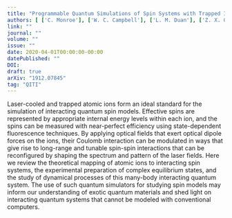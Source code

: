 ```yaml
---
title: "Programmable Quantum Simulations of Spin Systems with Trapped Ions"
authors: [ ['C. Monroe'], ['W. C. Campbell'], ['L. M. Duan'], ['Z. X. Gong'], ['A. V. Gorshkov'], ['P. Hess'], ['R. Islam', 'krislam'], ['K. Kim'], ['G. Pagano'], ['P. Richerme'], ['C. Senko'], ['N. Y. Yao'] ]
link: ""
journal: ""
volume: ""
issue: ""
date: 2020-04-01T00:00:00-00:00
datePublished: ""
DOI: 
draft: true
arXiv: "1912.07845"
tag: "QITI"
---
```



Laser-cooled and trapped atomic ions form an ideal standard for the
simulation of interacting quantum spin models. Effective spins are represented
by appropriate internal energy levels within each ion, and the spins can be
measured with near-perfect efficiency using state-dependent fluorescence
techniques. By applying optical fields that exert optical dipole forces on the
ions, their Coulomb interaction can be modulated in ways that give rise to
long-range and tunable spin-spin interactions that can be reconfigured by
shaping the spectrum and pattern of the laser fields. Here we review the
theoretical mapping of atomic ions to interacting spin systems, the
experimental preparation of complex equilibrium states, and the study of
dynamical processes of this many-body interacting quantum system. The use of
such quantum simulators for studying spin models may inform our understanding
of exotic quantum materials and shed light on interacting quantum systems that
cannot be modeled with conventional computers.
